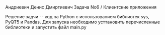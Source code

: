 Андриевич Денис Дмиртиевич
Задача No6 / Клиентские приложения

Решение задчи -- код на Python с использованием библиотек sys, PyQT5 и Pandas.
Для запуска необходимо усттановить перечисленные библиотеки и запустить файл main.py

